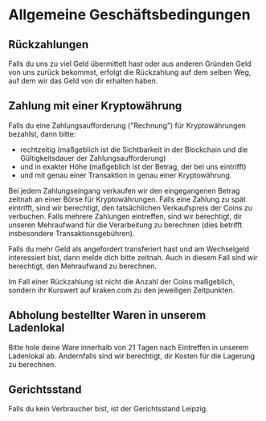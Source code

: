 # Allgemeine Geschäftsbedingungen

## Rückzahlungen

Falls du uns zu viel Geld übermittelt hast oder aus anderen Gründen Geld von uns zurück bekommst, erfolgt die Rückzahlung auf dem selben Weg, auf dem wir das Geld von dir erhalten haben.

## Zahlung mit einer Kryptowährung

Falls du eine Zahlungsaufforderung ("Rechnung") für Kryptowährungen bezahlst, dann bitte:

* rechtzeitig (maßgeblich ist die Sichtbarkeit in der Blockchain und die Gültigkeitsdauer der Zahlungsaufforderung)
* und in exakter Höhe (maßgeblich ist der Betrag, der bei uns eintrifft)
* und mit genau einer Transaktion in genau einer Kryptowährung.

Bei jedem Zahlungseingang verkaufen wir den eingegangenen Betrag zeitnah an einer Börse für Kryptowährungen. Falls eine Zahlung zu spät eintrifft, sind wir berechtigt, den tatsächlichen Verkaufspreis der Coins zu verbuchen. Falls mehrere Zahlungen eintreffen, sind wir berechtigt, dir unseren Mehraufwand für die Verarbeitung zu berechnen (dies betrifft insbesondere Transaktionsgebühren).

Falls du mehr Geld als angefordert transferiert hast und am Wechselgeld interessiert bist, dann melde dich bitte zeitnah. Auch in diesem Fall sind wir berechtigt, den Mehraufwand zu berechnen.

Im Fall einer Rückzahlung ist nicht die Anzahl der Coins maßgeblich, sondern ihr Kurswert auf kraken.com zu den jeweiligen Zeitpunkten.

## Abholung bestellter Waren in unserem Ladenlokal

Bitte hole deine Ware innerhalb von 21 Tagen nach Eintreffen in unserem Ladenlokal ab. Andernfalls sind wir berechtigt, dir Kosten für die Lagerung zu berechnen.

## Gerichtsstand

Falls du kein Verbraucher bist, ist der Gerichtsstand Leipzig.
